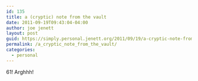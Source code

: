 ```yaml
---
id: 135
title: a (cryptic) note from the vault
date: 2011-09-19T09:43:04-04:00
author: joe jenett
layout: post
guid: https://simply.personal.jenett.org/2011/09/19/a-cryptic-note-from-the-vault/
permalink: /a_cryptic_note_from_the_vault/
categories:
  - personal
---
```

61! Arghhh!